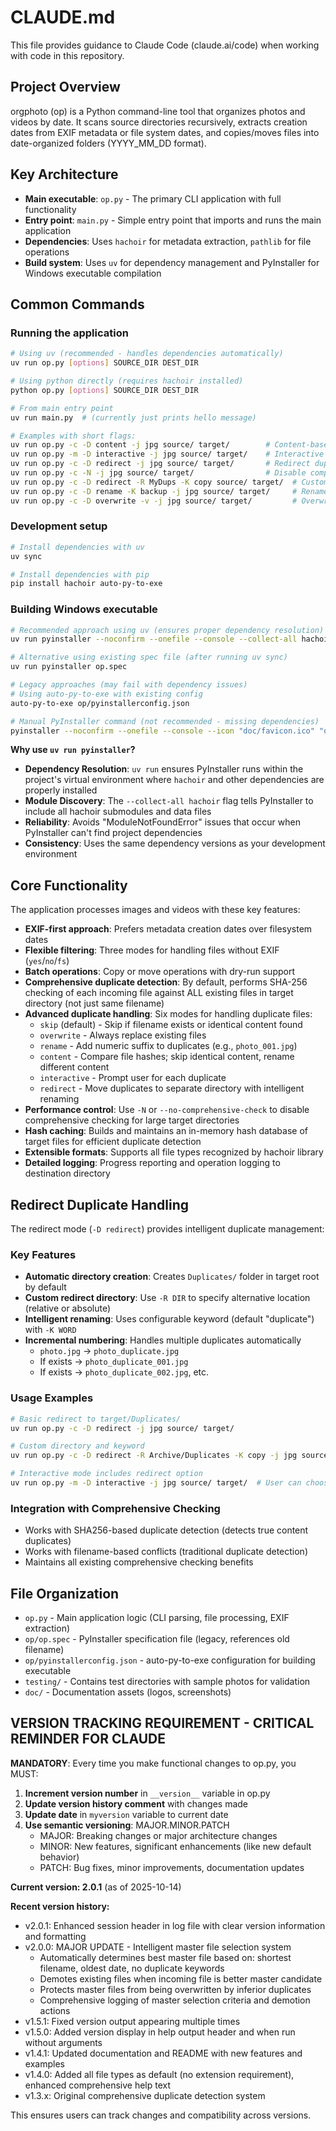 # CLAUDE.md

This file provides guidance to Claude Code (claude.ai/code) when working with code in this repository.

## Project Overview

orgphoto (op) is a Python command-line tool that organizes photos and videos by date. It scans source directories recursively, extracts creation dates from EXIF metadata or file system dates, and copies/moves files into date-organized folders (YYYY_MM_DD format).

## Key Architecture

- **Main executable**: `op.py` - The primary CLI application with full functionality
- **Entry point**: `main.py` - Simple entry point that imports and runs the main application
- **Dependencies**: Uses `hachoir` for metadata extraction, `pathlib` for file operations
- **Build system**: Uses `uv` for dependency management and PyInstaller for Windows executable compilation

## Common Commands

### Running the application
```bash
# Using uv (recommended - handles dependencies automatically)
uv run op.py [options] SOURCE_DIR DEST_DIR

# Using python directly (requires hachoir installed)  
python op.py [options] SOURCE_DIR DEST_DIR

# From main entry point
uv run main.py  # (currently just prints hello message)

# Examples with short flags:
uv run op.py -c -D content -j jpg source/ target/        # Content-based duplicates
uv run op.py -m -D interactive -j jpg source/ target/    # Interactive mode
uv run op.py -c -D redirect -j jpg source/ target/       # Redirect duplicates
uv run op.py -c -N -j jpg source/ target/                # Disable comprehensive check
uv run op.py -c -D redirect -R MyDups -K copy source/ target/  # Custom redirect
uv run op.py -c -D rename -K backup -j jpg source/ target/     # Rename mode
uv run op.py -c -D overwrite -v -j jpg source/ target/         # Overwrite mode
```

### Development setup
```bash
# Install dependencies with uv
uv sync

# Install dependencies with pip
pip install hachoir auto-py-to-exe
```

### Building Windows executable
```bash
# Recommended approach using uv (ensures proper dependency resolution)
uv run pyinstaller --noconfirm --onefile --console --collect-all hachoir --icon "doc/favicon.ico" "op.py"

# Alternative using existing spec file (after running uv sync)
uv run pyinstaller op.spec

# Legacy approaches (may fail with dependency issues)
# Using auto-py-to-exe with existing config
auto-py-to-exe op/pyinstallerconfig.json

# Manual PyInstaller command (not recommended - missing dependencies)
pyinstaller --noconfirm --onefile --console --icon "doc/favicon.ico" "op.py"
```

**Why use `uv run pyinstaller`?**
- **Dependency Resolution**: `uv run` ensures PyInstaller runs within the project's virtual environment where `hachoir` and other dependencies are properly installed
- **Module Discovery**: The `--collect-all hachoir` flag tells PyInstaller to include all hachoir submodules and data files
- **Reliability**: Avoids "ModuleNotFoundError" issues that occur when PyInstaller can't find project dependencies
- **Consistency**: Uses the same dependency versions as your development environment

## Core Functionality

The application processes images and videos with these key features:
- **EXIF-first approach**: Prefers metadata creation dates over filesystem dates
- **Flexible filtering**: Three modes for handling files without EXIF (`yes`/`no`/`fs`)
- **Batch operations**: Copy or move operations with dry-run support
- **Comprehensive duplicate detection**: By default, performs SHA-256 checking of each incoming file against ALL existing files in target directory (not just same filename)
- **Advanced duplicate handling**: Six modes for handling duplicate files:
  - `skip` (default) - Skip if filename exists or identical content found
  - `overwrite` - Always replace existing files
  - `rename` - Add numeric suffix to duplicates (e.g., `photo_001.jpg`)
  - `content` - Compare file hashes; skip identical content, rename different content
  - `interactive` - Prompt user for each duplicate
  - `redirect` - Move duplicates to separate directory with intelligent renaming
- **Performance control**: Use `-N` or `--no-comprehensive-check` to disable comprehensive checking for large target directories
- **Hash caching**: Builds and maintains an in-memory hash database of target files for efficient duplicate detection
- **Extensible formats**: Supports all file types recognized by hachoir library
- **Detailed logging**: Progress reporting and operation logging to destination directory

## Redirect Duplicate Handling

The redirect mode (`-D redirect`) provides intelligent duplicate management:

### Key Features
- **Automatic directory creation**: Creates `Duplicates/` folder in target root by default
- **Custom redirect directory**: Use `-R DIR` to specify alternative location (relative or absolute)
- **Intelligent renaming**: Uses configurable keyword (default "duplicate") with `-K WORD`
- **Incremental numbering**: Handles multiple duplicates automatically
  - `photo.jpg` → `photo_duplicate.jpg`
  - If exists → `photo_duplicate_001.jpg`
  - If exists → `photo_duplicate_002.jpg`, etc.

### Usage Examples
```bash
# Basic redirect to target/Duplicates/
uv run op.py -c -D redirect -j jpg source/ target/

# Custom directory and keyword
uv run op.py -c -D redirect -R Archive/Duplicates -K copy -j jpg source/ target/

# Interactive mode includes redirect option
uv run op.py -m -D interactive -j jpg source/ target/  # User can choose redirect
```

### Integration with Comprehensive Checking
- Works with SHA256-based duplicate detection (detects true content duplicates)
- Works with filename-based conflicts (traditional duplicate detection)
- Maintains all existing comprehensive checking benefits

## File Organization

- `op.py` - Main application logic (CLI parsing, file processing, EXIF extraction)
- `op/op.spec` - PyInstaller specification file (legacy, references old filename)
- `op/pyinstallerconfig.json` - auto-py-to-exe configuration for building executable
- `testing/` - Contains test directories with sample photos for validation
- `doc/` - Documentation assets (logos, screenshots)

## VERSION TRACKING REQUIREMENT - CRITICAL REMINDER FOR CLAUDE

**MANDATORY**: Every time you make functional changes to op.py, you MUST:

1. **Increment version number** in `__version__` variable in op.py
2. **Update version history comment** with changes made
3. **Update date** in `myversion` variable to current date
4. **Use semantic versioning**: MAJOR.MINOR.PATCH
   - MAJOR: Breaking changes or major architecture changes
   - MINOR: New features, significant enhancements (like new default behavior)
   - PATCH: Bug fixes, minor improvements, documentation updates

**Current version: 2.0.1** (as of 2025-10-14)

**Recent version history:**
- v2.0.1: Enhanced session header in log file with clear version information and formatting
- v2.0.0: MAJOR UPDATE - Intelligent master file selection system
  - Automatically determines best master file based on: shortest filename, oldest date, no duplicate keywords
  - Demotes existing files when incoming file is better master candidate
  - Protects master files from being overwritten by inferior duplicates
  - Comprehensive logging of master selection criteria and demotion actions
- v1.5.1: Fixed version output appearing multiple times
- v1.5.0: Added version display in help output header and when run without arguments
- v1.4.1: Updated documentation and README with new features and examples
- v1.4.0: Added all file types as default (no extension requirement), enhanced comprehensive help text
- v1.3.x: Original comprehensive duplicate detection system

This ensures users can track changes and compatibility across versions.